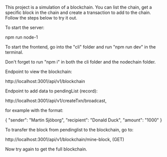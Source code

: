 This project is a simulation of a blockchain. You can list the chain, get a specific block in the chain and create a transaction to add to the chain. 
Follow the steps below to try it out.

To start the server:

npm run node-1

To start the frontend, go into the "cli" folder and run "npm run dev" in the terminal.

Don't forget to run "npm i" in both the cli folder and the nodechain folder.

Endpoint to view the blockchain:

http://localhost:3001/api/v1/blockchain

Endpoint to add data to pendingList (record):

http://localhost:3001/api/v1/createTxn/broadcast,

for example with the format:

{
     "sender": "Martin Sjöborg",
     "recipient": "Donald Duck",
     "amount": "1000"
}

To transfer the block from pendinglist to the blockchain, go to:

http://localhost:3001/api/v1/blockchain/mine-block, (GET)

Now try again to get the full blockchain.
